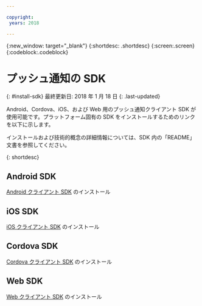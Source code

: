 ```yaml
---

copyright:
 years: 2018

---
```


{:new_window: target="_blank"}
{:shortdesc: .shortdesc}
{:screen:.screen}
{:codeblock:.codeblock}

# プッシュ通知の SDK
{: #install-sdk}
最終更新日: 2018 年 1 月 18 日
{: .last-updated}

Android、Cordova、iOS、および Web 用のプッシュ通知クライアント SDK が使用可能です。プラットフォーム固有の SDK をインストールするためのリンクを以下に示します。

インストールおよび技術的概念の詳細情報については、SDK 内の「README」文書を参照してください。

{: shortdesc}

## Android SDK

   [Android クライアント SDK](https://github.com/ibm-bluemix-mobile-services/bms-clientsdk-android-push) のインストール


## iOS SDK

   [iOS クライアント SDK](https://github.com/ibm-bluemix-mobile-services/bms-clientsdk-swift-push) のインストール

## Cordova SDK

   [Cordova クライアント SDK](https://github.com/ibm-bluemix-mobile-services/bms-clientsdk-cordova-plugin-push) のインストール


## Web SDK

   [Web クライアント SDK](https://github.com/ibm-bluemix-mobile-services/bms-clientsdk-javascript-webpush) のインストール
